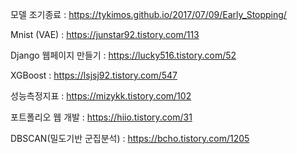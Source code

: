 모델 조기종료 : https://tykimos.github.io/2017/07/09/Early_Stopping/

Mnist (VAE) : https://junstar92.tistory.com/113  

Django 웹페이지 만들기 : https://lucky516.tistory.com/52

XGBoost : https://lsjsj92.tistory.com/547

성능측정지표 : https://mizykk.tistory.com/102

포트폴리오 웹 개발 : https://hiio.tistory.com/31

DBSCAN(밀도기반 군집분석) : https://bcho.tistory.com/1205
